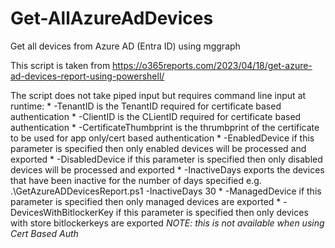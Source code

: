 # Get-AllAzureAdDevices
Get all devices from Azure AD (Entra ID) using mggraph

This script is taken from https://o365reports.com/2023/04/18/get-azure-ad-devices-report-using-powershell/

The script does not take piped input but requires command line input at runtime:
    * -TenantID 
        is the TenantID required for certificate based authentication 
    * -ClientID 
        is the CLientID required for certificate based authentication
    * -CertificateThumbprint 
        is the thrumbprint of the certificate to be used for app only/cert based authentication
    * -EnabledDevice
        if this parameter is specified then only enabled devices will be processed and exported
    * -DisabledDevice 
        if this parameter is specified then only disabled devices will be processed and exported
    * -InactiveDays <num of days> 
        exports the devices that have been inactive for the number of days specified e.g. .\GetAzureADDevicesReport.ps1 -InactiveDays 30
    * -ManagedDevice
        if this parameter is specified then only managed devices are exported
    * -DevicesWithBitlockerKey 
        if this parameter is specified then only devices with store bitlockerkeys are exported 
        *NOTE: this is not available when using Cert Based Auth* 
